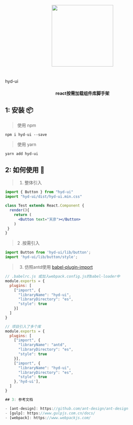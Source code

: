 <p align="center">
  <a href="javascript:viod(0)">
    <img width="200" src="http://huyongdi.com/favicon.ico">
  </a>
</p>

<h1 align="center"></h1>hyd-ui</h1>

<h4 align="center">react按需加载组件库脚手架</h4>

## 1: 安装 📦
> 使用 npm 
```
npm i hyd-ui --save
```

> 使用 yarn
```
yarn add hyd-ui
```

## 2: 如何使用 🔨 


> 1. 整体引入

```jsx
import { Button } from "hyd-ui"
import "hyd-ui/dist/hyd-ui.min.css"

class Test extends React.Component {
  render(){
    return (
      <Button text="天彦"></Button>
    )
 }
}
```

> 2 .按需引入

```js
import Button from 'hyd-ui/lib/button';
import 'hyd-ui/lib/button/style';
```

> 3. 仿照antd使用 [babel-plugin-import](https://github.com/ant-design/babel-plugin-import)

```js
// .babelrc.js 或加入webpack.config.js的babel-loader中
module.exports = {
  plugins: [
    ["import", {
      "libraryName": "hyd-ui",
      "libraryDirectory": "es",
      "style": true
    }]
  ]
}

// 项目引入了多个库
module.exports = {
  plugins: [
    ["import", {
      "libraryName": "antd",
      "libraryDirectory": "es",
      "style": true
    }], 
    ["import", {
      "libraryName": "hyd-ui",
      "libraryDirectory": "es",
      "style": true
    },'hyd-ui'], 
  ]
}

## 3: 参考文档

- [ant-design]: https://github.com/ant-design/ant-design
- [gulp]: https://www.gulpjs.com.cn/docs/
- [webpack]: https://www.webpackjs.com/
```

